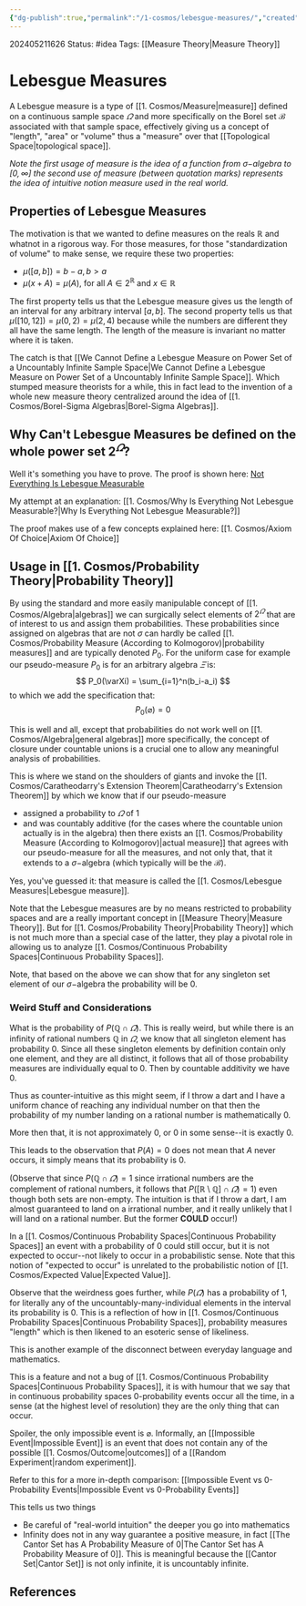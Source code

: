 ```yaml
---
{"dg-publish":true,"permalink":"/1-cosmos/lebesgue-measures/","created":"2025-01-22T11:17:14.331-05:00","updated":"2024-05-29T12:01:26.306-04:00"}
---
```


202405211626
Status: #idea
Tags: [[Measure Theory\|Measure Theory]]
# Lebesgue Measures
A Lebesgue measure is a type of [[1. Cosmos/Measure\|measure]] defined on a continuous sample space $\varOmega$ and more specifically on the Borel set $\mathscr B$ associated with that sample space, effectively giving us a concept of "length", "area" or "volume" thus a "measure" over that [[Topological Space\|topological space]]. 

*Note the first usage of measure is the idea of a function from $\sigma-$algebra to $[0,\infty]$ the second use of measure (between quotation marks) represents the idea of intuitive notion measure used in the real world.*

## Properties of Lebesgue Measures
The motivation is that we wanted to define measures on the reals $\mathbb R$ and whatnot in a rigorous way. For those measures, for those "standardization of volume" to make sense, we require these two properties:
- $\mu([a,b])=b-a, b>a$
- $\mu(x+A)=\mu(A)$, for all $A \in 2^\mathbb{R}$ and $x \in \mathbb R$

The first property tells us that the Lebesgue measure gives us the length of an interval for any arbitrary interval $[a,b]$.
The second property tells us that $\mu([10,12])=\mu(0,2)=\mu(2,4)$ because while the numbers are different they all have the same length. The length of the measure is invariant no matter where it is taken.

The catch is that [[We Cannot Define a Lebesgue Measure on Power Set of a Uncountably Infinite Sample Space\|We Cannot Define a Lebesgue Measure on Power Set of a Uncountably Infinite Sample Space]]. Which stumped measure theorists for a while, this in fact lead to the invention of a whole new measure theory centralized around the idea of [[1. Cosmos/Borel-Sigma Algebras\|Borel-Sigma Algebras]].


## Why Can't Lebesgue Measures be defined on the whole power set $2^\varOmega$?
Well it's something you have to prove. 
The proof is shown here: [Not Everything Is Lebesgue Measurable](https://www.youtube.com/watch?v=Ur3ofJ61bpk&list=PLBh2i93oe2qvMVqAzsX1Kuv6-4fjazZ8j&index=5)

My attempt at an explanation: [[1. Cosmos/Why Is Everything Not Lebesgue Measurable?\|Why Is Everything Not Lebesgue Measurable?]]

The proof makes use of a few concepts explained here:
[[1. Cosmos/Axiom Of Choice\|Axiom Of Choice]]
## Usage in [[1. Cosmos/Probability Theory\|Probability Theory]]
By using the standard and more easily manipulable concept of [[1. Cosmos/Algebra\|algebras]] we can surgically select elements of $2^\varOmega$ that are of interest to us and assign them probabilities. These probabilities since assigned on algebras that are not $\sigma$ can hardly be called [[1. Cosmos/Probability Measure (According to Kolmogorov)\|probability measures]] and are typically denoted $P_0$. For the uniform case for example our pseudo-measure $P_0$ is for an arbitrary algebra $\varXi$ is:
$$
P_0(\varXi) = \sum_{i=1}^n(b_i-a_i)
$$
to which we add the specification that:
$$
P_0(\varnothing) = 0
$$

This is well and all, except that probabilities do not work well on [[1. Cosmos/Algebra\|general algebras]] more specifically, the concept of closure under countable unions is a crucial one to allow any meaningful analysis of probabilities.

This is where we stand on the shoulders of giants and invoke the [[1. Cosmos/Caratheodarry's Extension Theorem\|Caratheodarry's Extension Theorem]] by which we know that if our pseudo-measure 
- assigned a probability to $\varOmega$ of $1$
- and was countably additive (for the cases where the countable union actually is in the algebra)
then there exists an [[1. Cosmos/Probability Measure (According to Kolmogorov)\|actual measure]] that agrees with our pseudo-measure for all the measures, and not only that, that it extends to a $\sigma-$algebra (which typically will be the $\mathscr B$).

Yes, you've guessed it: that measure is called the [[1. Cosmos/Lebesgue Measures\|Lebesgue measure]].

Note that the Lebesgue measures are by no means restricted to probability spaces and are a really important concept in [[Measure Theory\|Measure Theory]]. But for [[1. Cosmos/Probability Theory\|Probability Theory]] which is not much more than a special case of the latter, they play a pivotal role in allowing us to analyze [[1. Cosmos/Continuous Probability Spaces\|Continuous Probability Spaces]].

Note, that based on the above we can show that for any singleton set element of our $\sigma-$algebra the probability will be $0$.

### Weird Stuff and Considerations
What is the probability of $P(\mathbb Q \cap \varOmega)$.
This is really weird, but while there is an infinity of rational numbers $\mathbb Q$ in $\varOmega$, we know that all singleton element has probability $0$. Since all these singleton elements by definition contain only one element, and they are all distinct, it follows that all of those probability measures are individually equal to $0$. Then by countable additivity we have $0$.

Thus as counter-intuitive as this might seem, if I throw a dart and I have a uniform chance of reaching any individual number on that then the probability of my number landing on a rational number is mathematically $0$.

More then that, it is not approximately $0$, or $0$ in some sense--it is exactly $0$.

This leads to the observation that $P(A)=0$ does not mean that $A$ never occurs, it simply means that its probability is $0$.

(Observe that since $P(\mathbb Q \cap \varOmega) = 1$ since irrational numbers are the complement of rational numbers, it follows that $P([\mathbb R \setminus \mathbb Q] \cap \varOmega) = 1)$ even though both sets are non-empty. The intuition is that if I throw a dart, I am almost guaranteed to land on a irrational number, and it really unlikely that I will land on a rational number. But the former **COULD** occur!)

In a [[1. Cosmos/Continuous Probability Spaces\|Continuous Probability Spaces]] an event with a probability of $0$ could still occur, but it is not expected to occur--not likely to occur in a probabilistic sense. Note that this notion of "expected to occur" is unrelated to the probabilistic notion of [[1. Cosmos/Expected Value\|Expected Value]].

Observe that the weirdness goes further, while $P(\varOmega)$ has a probability of $1$, for literally any of the uncountably-many-individual elements in the interval its probability is $0$. This is a reflection of how in [[1. Cosmos/Continuous Probability Spaces\|Continuous Probability Spaces]], probability measures "length" which is then likened to an esoteric sense of likeliness.

This is another example of the disconnect between everyday language and mathematics.

This is a feature and not a bug of [[1. Cosmos/Continuous Probability Spaces\|Continuous Probability Spaces]], it is with humour that we say that in continuous probability spaces $0$-probability events occur all the time, in a sense (at the highest level of resolution) they are the only thing that can occur.

Spoiler, the only impossible event is $\varnothing$. Informally, an [[Impossible Event\|Impossible Event]] is an event that does not contain any of the possible [[1. Cosmos/Outcome\|outcomes]] of a [[Random Experiment\|random experiment]].

Refer to this for a more in-depth comparison: [[Impossible Event vs 0-Probability Events\|Impossible Event vs 0-Probability Events]]

This tells us two things
- Be careful of "real-world intuition" the deeper you go into mathematics
- Infinity does not in any way guarantee a positive measure, in fact [[The Cantor Set has A Probability Measure of 0\|The Cantor Set has A Probability Measure of 0]]. This is meaningful because the [[Cantor Set\|Cantor Set]] is not only infinite, it is uncountably infinite.



## References
